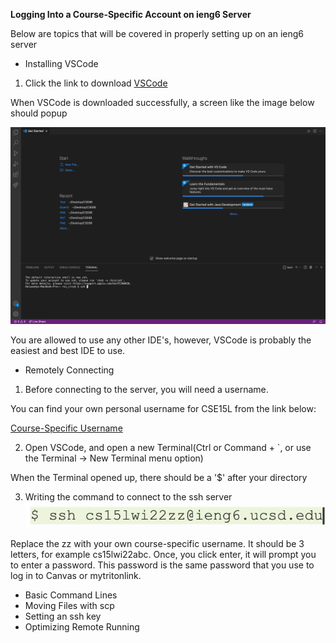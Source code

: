 **Logging Into a Course-Specific Account on ieng6 Server**

Below are topics that will be covered in properly setting up on an ieng6 server
* Installing VSCode

1. Click the link to download [VSCode](https://code.visualstudio.com/)

When VSCode is downloaded successfully, a screen like the image below should popup

![VSCode Homepage](VSCodeHomepage.png)


You are allowed to use any other IDE's, however, VSCode is probably the easiest and best IDE to use.
* Remotely Connecting

1. Before connecting to the server, you will need a username.

You can find your own personal username for CSE15L from the link below:

[Course-Specific Username](https://sdacs.ucsd.edu/~icc/index.php)

2. Open VSCode, and open a new Terminal(Ctrl or Command + `, or use the Terminal → New Terminal menu option)

When the Terminal opened up, there should be a '$' after your directory

3. Writing the command to connect to the ssh server
![ssh](ssh.png)

Replace the zz with your own course-specific username. It should be 3 letters, for example cs15lwi22abc. Once, you click enter, it will prompt you to enter a password. This password is the same password that you use to log in to Canvas or mytritonlink.
* Basic Command Lines
* Moving Files with scp
* Setting an ssh key
* Optimizing Remote Running